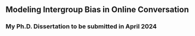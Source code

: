 ## Modeling Intergroup Bias in Online Conversation
### My Ph.D. Dissertation to be submitted in April 2024


